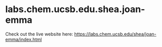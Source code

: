 # labs.chem.ucsb.edu.shea.joan-emma
Check out the live website here: https://labs.chem.ucsb.edu/shea/joan-emma/index.html